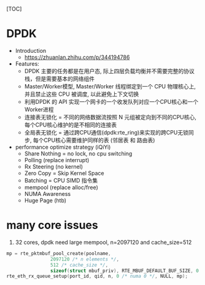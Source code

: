 [TOC]
# DPDK
+ Introduction
    + https://zhuanlan.zhihu.com/p/344194786
+ Features:
    + DPDK 主要的任务都是在用户态, 际上四层负载均衡并不需要完整的协议栈，但是需要基本的网络组件
    + Master/Worker模型, Master/Worker 线程绑定到一个 CPU 物理核心上, 并且禁止这些 CPU 被调度, 以此避免上下文切换
    + 利用DPDK 的 API 实现一个网卡的一个收发队列对应一个CPU核心和一个Worker进程
    + 连接表无锁化 = 不同的网络数据流按照 N 元组被定向到不同的CPU核心, 每个CPU核心维护的是不相同的连接表
    + 全局表无锁化 = 通过跨CPU通信(dpdk:rte_ring)来实现的跨CPU无锁同步, 每个CPU核心需要维护同样的表 (邻居表 和 路由表)
+ performance optimize strategy (iQiYi)
    + Share Nothing = no lock, no cpu switching
    + Polling (replace interrupt)
    + Rx Steering (no kernel)
    + Zero Copy = Skip Kernel Space
    + Batching = CPU SIMD 指令集
    + mempool (replace alloc/free)
    + NUMA Awareness
    + Huge Page (htb)

# many core issues
1. 32 cores, dpdk need large mempool, n=2097120 and cache_size=512
```c++
mp = rte_pktmbuf_pool_create(poolname,
                2097120 /* n elements */,
                512 /* cache_size */,
                sizeof(struct mbuf_priv), RTE_MBUF_DEFAULT_BUF_SIZE, 0 /* numa 0 */);
rte_eth_rx_queue_setup(port_id, qid, n, 0 /* numa 0 */, NULL, mp);
```